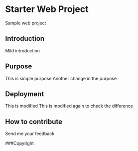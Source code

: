 # Starter Web Project
Sample web project
## Introduction
Mild introduction
## Purpose
This is simple purpose
Another change in the purpose
## Deployment
This is modified
This is modified again to check the difference
## How to contribute
Send me your feedback

###Copyright
